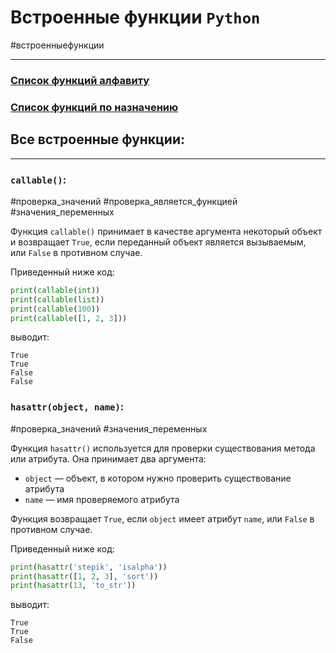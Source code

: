 # Встроенные функции `Python`
#встроенныефункции
***

### [Список функций алфавиту](встроенные%20функции%20по%20алфавиту.md)
### [Список функций по назначению](встроенные%20функции%20по%20назначению.md)



## Все встроенные функции:
***


### `callable()`:
#проверка_значений #проверка_является_функцией #значения_переменных 

Функция `callable()` принимает в качестве аргумента некоторый объект и возвращает `True`, если переданный объект является вызываемым, или `False` в противном случае.

Приведенный ниже код:

```python
print(callable(int))
print(callable(list))
print(callable(100))
print(callable([1, 2, 3]))
```

выводит:

```no-highlight
True
True
False
False
```

### `hasattr(object, name)`:
#проверка_значений #значения_переменных 

Функция `hasattr()` используется для проверки существования метода или атрибута. Она принимает два аргумента:

-   `object` — объект, в котором нужно проверить существование атрибута
-   `name` — имя проверяемого атрибута

Функция возвращает `True`, если `object` имеет атрибут `name`, или `False` в противном случае. 

Приведенный ниже код:

```python
print(hasattr('stepik', 'isalpha'))
print(hasattr([1, 2, 3], 'sort'))
print(hasattr(13, 'to_str'))
```

выводит:

```no-highlight
True
True
False
```
